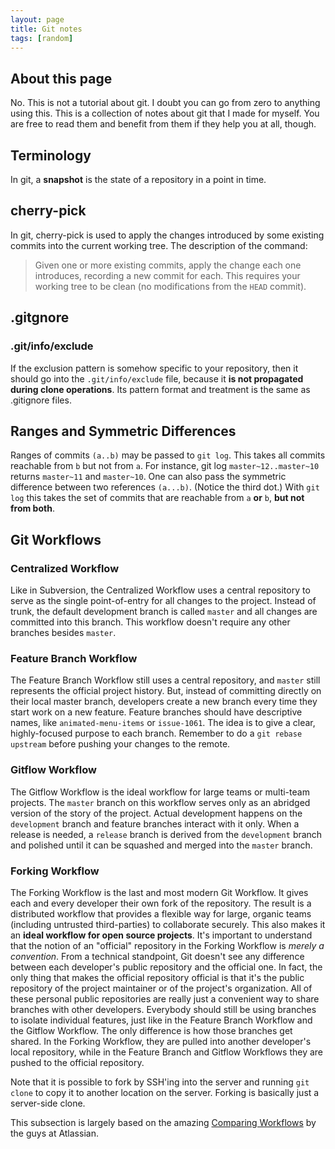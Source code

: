 ```yaml
---
layout: page
title: Git notes
tags: [random]
---
```


## About this page

No. This is not a tutorial about git. I doubt you can go from zero to
anything using this. This is a collection of notes about git that I made
for myself. You are free to read them and benefit from them if they help
you at all, though.

## Terminology

In git, a **snapshot** is the state of a repository in a point in time.

## cherry-pick

In git, cherry-pick is used to apply the changes introduced by some
existing commits into the current working tree. The description of the
command:
> Given one or more existing commits, apply the change each one
> introduces, recording a new commit for each. This requires your
> working tree to be clean (no modifications from the `HEAD` commit).

## .gitgnore

### .git/info/exclude

If the exclusion pattern is somehow specific to your repository, then it
should go into the `.git/info/exclude` file, because it **is not
propagated during clone operations**. Its pattern format and treatment
is the same as .gitignore files.

## Ranges and Symmetric Differences

Ranges of commits `(a..b)` may be passed to `git log`. This takes all
commits reachable from `b` but not from `a`. For instance, git log
`master~12..master~10` returns `master~11` and `master~10`. One can also
pass the symmetric difference between two references `(a...b)`. (Notice
the third dot.) With `git log` this takes the set of commits that are
reachable from `a` **or** `b`, **but not from both**.

## Git Workflows

### Centralized Workflow

Like in Subversion, the Centralized Workflow uses a central repository
to serve as the single point-of-entry for all changes to the project.
Instead of trunk, the default development branch is called `master` and
all changes are committed into this branch. This workflow doesn't
require any other branches besides `master`.

### Feature Branch Workflow

The Feature Branch Workflow still uses a central repository, and
`master` still represents the official project history. But, instead of
committing directly on their local master branch, developers create a
new branch every time they start work on a new feature. Feature branches
should have descriptive names, like `animated-menu-items` or
`issue-1061`. The idea is to give a clear, highly-focused purpose to
each branch. Remember to do a `git rebase upstream` before pushing your
changes to the remote.

### Gitflow Workflow

The Gitflow Workflow is the ideal workflow for large teams or multi-team
projects. The `master` branch on this workflow serves only as an
abridged version of the story of the project. Actual development happens
on the `development` branch and feature branches interact with it only.
When a release is needed, a `release` branch is derived from the
`development` branch and polished until it can be squashed and merged
into the `master` branch.

### Forking Workflow

The Forking Workflow is the last and most modern Git Workflow. It gives
each and every developer their own fork of the repository. The result is
a distributed workflow that provides a flexible way for large, organic
teams (including untrusted third-parties) to collaborate securely. This
also makes it an **ideal workflow for open source projects**. It's
important to understand that the notion of an "official" repository in
the Forking Workflow is *merely a convention*. From a technical
standpoint, Git doesn't see any difference between each developer's
public repository and the official one. In fact, the only thing that
makes the official repository official is that it's the public
repository of the project maintainer or of the project's organization.
All of these personal public repositories are really just a convenient
way to share branches with other developers. Everybody should still be
using branches to isolate individual features, just like in the Feature
Branch Workflow and the Gitflow Workflow. The only difference is how
those branches get shared. In the Forking Workflow, they are pulled into
another developer's local repository, while in the Feature Branch and
Gitflow Workflows they are pushed to the official repository.

Note that it is possible to fork by SSH'ing into the server and running
`git clone` to copy it to another location on the server. Forking is
basically just a server-side clone.

This subsection is largely based on the amazing
[Comparing Workflows](https://www.atlassian.com/git/tutorials/comparing-workflows/forking-workflow)
by the guys at Atlassian.
